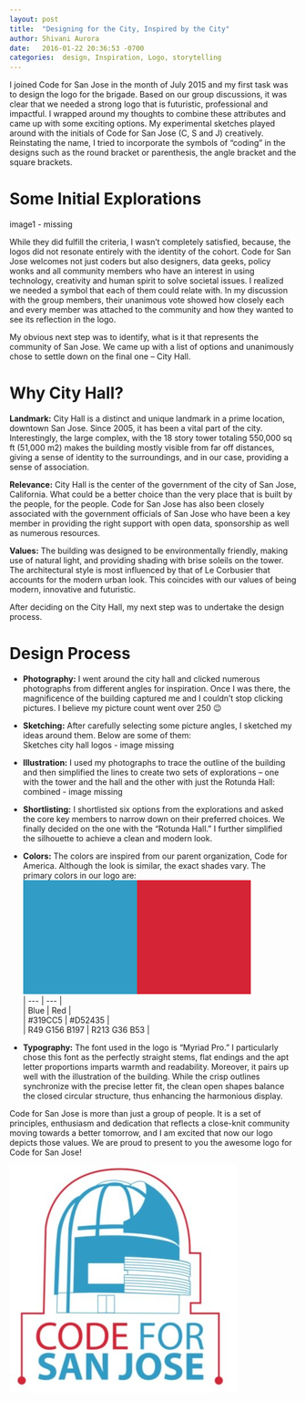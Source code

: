 ```yaml
---
layout: post
title:  "Designing for the City, Inspired by the City"
author: Shivani Aurora
date:   2016-01-22 20:36:53 -0700
categories:  design, Inspiration, Logo, storytelling
---
```

I joined Code for San Jose in the month of July 2015 and my first task was to design the logo for the brigade. Based on our group discussions, it was clear that we needed a strong logo that is futuristic, professional and impactful. I wrapped around my thoughts to combine these attributes and came up with some exciting options. My experimental sketches played around with the initials of Code for San Jose (C, S and J) creatively. Reinstating the name, I tried to incorporate the symbols of “coding” in the designs such as the round bracket or parenthesis, the angle bracket and the square brackets.   

# Some Initial Explorations

image1 - missing  

While they did fulfill the criteria, I wasn’t completely satisfied, because, the logos did not resonate entirely with the identity of the cohort. Code for San Jose welcomes not just coders but also designers, data geeks, policy wonks and all community members who have an interest in using technology, creativity and human spirit to solve societal issues. I realized we needed a symbol that each of them could relate with. In my discussion with the group members, their unanimous vote showed how closely each and every member was attached to the community and how they wanted to see its reflection in the logo.  

My obvious next step was to identify, what is it that represents the community of San Jose. We came up with a list of options and unanimously chose to settle down on the final one – City Hall.   

# Why City Hall?

**Landmark:** City Hall is a distinct and unique landmark in a prime location, downtown San Jose. Since 2005, it has been a vital part of the city. Interestingly, the large complex, with the 18 story tower totaling 550,000 sq ft (51,000 m2) makes the building mostly visible from far off distances, giving a sense of identity to the surroundings, and in our case, providing a sense of association.  

**Relevance:** City Hall is the center of the government of the city of San Jose, California. What could be a better choice than the very place that is built by the people, for the people. Code for San Jose has also been closely associated with the government officials of San Jose who have been a key member in providing the right support with open data, sponsorship as well as numerous resources.  

**Values:** The building was designed to be environmentally friendly, making use of natural light, and providing shading with brise soleils on the tower. The architectural style is most influenced by that of Le Corbusier that accounts for the modern urban look. This coincides with our values of being modern, innovative and futuristic.  

After deciding on the City Hall, my next step was to undertake the design process.  

# Design Process
* **Photography:** I went around the city hall and clicked numerous photographs from different angles for inspiration. Once I was there, the magnificence of the building captured me and I couldn’t stop clicking pictures. I believe my picture count went over 250 😉
* **Sketching:** After carefully selecting some picture angles, I sketched my ideas around them. Below are some of them:  
Sketches city hall logos - image missing
* **Illustration:** I used my photographs to trace the outline of the building and then simplified the lines to create two sets of explorations – one with the tower and the hall and the other with just the Rotunda Hall:  
combined - image missing  
* **Shortlisting:** I shortlisted six options from the explorations and asked the core key members to narrow down on their preferred choices. We finally decided on the one with the “Rotunda Hall.” I further simplified the silhouette to achieve a clean and modern look. 
* **Colors:** The colors are inspired from our parent organization, Code for America. Although the look is similar, the exact shades vary. The primary colors in our logo are:
![colors](https://github.com/codeforsanjose/blog/blob/gh-pages/assets/colors.png?raw=true "Code for San Jose Logo Colors")  
| --- | --- |  
| Blue | Red |  
| #319CC5 | #D52435 |  
| R49 G156 B197 | R213 G36 B53 |  

* **Typography:** The font used in the logo is “Myriad Pro.” I particularly chose this font as the perfectly straight stems, flat endings and the apt letter proportions imparts warmth and readability. Moreover, it pairs up well with the illustration of the building. While the crisp outlines synchronize with the precise letter fit, the clean open shapes balance the closed circular structure, thus enhancing the harmonious display.   

Code for San Jose is more than just a group of people. It is a set of principles, enthusiasm and dedication that reflects a close-knit community moving towards a better tomorrow, and I am excited that now our logo depicts those values. We are proud to present to you the awesome logo for Code for San Jose!  

![logo](https://github.com/codeforsanjose/blog/blob/gh-pages/assets/logo.jpg?raw=true "Code for San Jose Logo")
